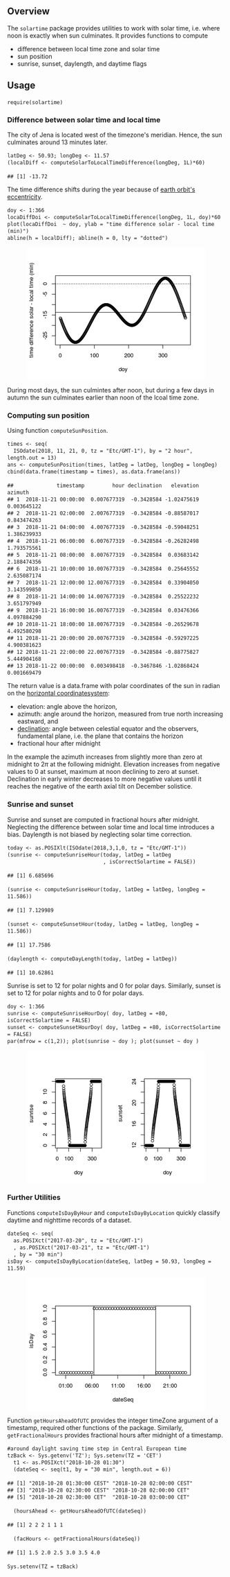 <!--
rmarkdown::render("vignettes/overview.Rmd", output_format = "md_document")
-->
Overview
--------

The `solartime` package provides utilities to work with solar time, i.e.
where noon is exactly when sun culminates. It provides functions to
compute

-   difference between local time zone and solar time
-   sun position
-   sunrise, sunset, daylength, and daytime flags

Usage
-----

    require(solartime)

### Difference between solar time and local time

The city of Jena is located west of the timezone's meridian. Hence, the
sun culminates around 13 minutes later.

    latDeg <- 50.93; longDeg <- 11.57
    (localDiff <- computeSolarToLocalTimeDifference(longDeg, 1L)*60)

    ## [1] -13.72

The time difference shifts during the year because of [earth orbit's
eccentricity](https://en.wikipedia.org/wiki/Orbital_eccentricity).

    doy <- 1:366
    locaDiffDoi <- computeSolarToLocalTimeDifference(longDeg, 1L, doy)*60
    plot(locaDiffDoi  ~ doy, ylab = "time difference solar - local time (min)")
    abline(h = localDiff); abline(h = 0, lty = "dotted")

<img src="overview_files/figure-markdown_strict/eccentricityPlot-1.png" style="display: block; margin: auto;" />

During most days, the sun culmintes after noon, but during a few days in
autumn the sun culminates earlier than noon of the lcoal time zone.

### Computing sun position

Using function `computeSunPosition`.

    times <- seq( 
      ISOdate(2018, 11, 21, 0, tz = "Etc/GMT-1"), by = "2 hour", length.out = 13)
    ans <- computeSunPosition(times, latDeg = latDeg, longDeg = longDeg)
    cbind(data.frame(timestamp = times), as.data.frame(ans))

    ##              timestamp         hour declination   elevation     azimuth
    ## 1  2018-11-21 00:00:00  0.007677319  -0.3428584 -1.02475619 0.003645122
    ## 2  2018-11-21 02:00:00  2.007677319  -0.3428584 -0.88587017 0.843474263
    ## 3  2018-11-21 04:00:00  4.007677319  -0.3428584 -0.59048251 1.386239933
    ## 4  2018-11-21 06:00:00  6.007677319  -0.3428584 -0.26282498 1.793575561
    ## 5  2018-11-21 08:00:00  8.007677319  -0.3428584  0.03683142 2.188474356
    ## 6  2018-11-21 10:00:00 10.007677319  -0.3428584  0.25645552 2.635087174
    ## 7  2018-11-21 12:00:00 12.007677319  -0.3428584  0.33904050 3.143599850
    ## 8  2018-11-21 14:00:00 14.007677319  -0.3428584  0.25522232 3.651797949
    ## 9  2018-11-21 16:00:00 16.007677319  -0.3428584  0.03476366 4.097884290
    ## 10 2018-11-21 18:00:00 18.007677319  -0.3428584 -0.26529678 4.492580298
    ## 11 2018-11-21 20:00:00 20.007677319  -0.3428584 -0.59297225 4.900381623
    ## 12 2018-11-21 22:00:00 22.007677319  -0.3428584 -0.88775827 5.444904168
    ## 13 2018-11-22 00:00:00  0.003498418  -0.3467846 -1.02868424 0.001669479

The return value is a data.frame with polar coordinates of the sun in
radian on the [horizontal
coordinatesystem](https://en.wikipedia.org/wiki/Horizontal_coordinate_system):

-   elevation: angle above the horizon,
-   azimuth: angle around the horizon, measured from true north
    increasing eastward, and
-   [declination](https://en.wikipedia.org/wiki/Declination): angle
    between celestial equator and the observers, fundamental plane, i.e.
    the plane that contains the horizon
-   fractional hour after midnight

In the example the azimuth increases from slightly more than zero at
midnight to 2*π* at the following midnight. Elevation increases from
negative values to 0 at sunset, maximum at noon declining to zero at
sunset. Declination in early winter decreases to more negative values
until it reaches the negative of the earth axial tilt on December
solistice.

### Sunrise and sunset

Sunrise and sunset are computed in fractional hours after midnight.
Neglecting the difference between solar time and local time introduces a
bias. Daylength is not biased by neglecting solar time correction.

    today <- as.POSIXlt(ISOdate(2018,3,1,0, tz = "Etc/GMT-1"))
    (sunrise <- computeSunriseHour(today, latDeg = latDeg
                                   , isCorrectSolartime = FALSE))

    ## [1] 6.685696

    (sunrise <- computeSunriseHour(today, latDeg = latDeg, longDeg = 11.586))

    ## [1] 7.129989

    (sunset <- computeSunsetHour(today, latDeg = latDeg, longDeg = 11.586))

    ## [1] 17.7586

    (daylength <- computeDayLength(today, latDeg = latDeg))

    ## [1] 10.62861

Sunrise is set to 12 for polar nights and 0 for polar days. Similarly,
sunset is set to 12 for polar nights and to 0 for polar days.

    doy <- 1:366
    sunrise <- computeSunriseHourDoy( doy, latDeg = +80, isCorrectSolartime = FALSE)
    sunset <- computeSunsetHourDoy( doy, latDeg = +80, isCorrectSolartime = FALSE)
    par(mfrow = c(1,2)); plot(sunrise ~ doy ); plot(sunset ~ doy )

<img src="overview_files/figure-markdown_strict/polarSunrise-1.png" style="display: block; margin: auto;" />

### Further Utilities

Functions `computeIsDayByHour` and `computeIsDayByLocation` quickly
classify daytime and nighttime records of a dataset.

    dateSeq <- seq( 
      as.POSIXct("2017-03-20", tz = "Etc/GMT-1")
      , as.POSIXct("2017-03-21", tz = "Etc/GMT-1")
      , by = "30 min")
    isDay <- computeIsDayByLocation(dateSeq, latDeg = 50.93, longDeg = 11.59)

<img src="overview_files/figure-markdown_strict/isDayPlot-1.png" style="display: block; margin: auto;" />

Function `getHoursAheadOfUTC` provides the integer timeZone argument of
a timestamp, required other functions of the package. Similarly,
`getFractionalHours` provides fractional hours after midnight of a
timestamp.

    #around daylight saving time step in Central European time
    tzBack <- Sys.getenv('TZ'); Sys.setenv(TZ = 'CET') 
      t1 <- as.POSIXct("2018-10-28 01:30")
      (dateSeq <- seq(t1, by = "30 min", length.out = 6))

    ## [1] "2018-10-28 01:30:00 CEST" "2018-10-28 02:00:00 CEST"
    ## [3] "2018-10-28 02:30:00 CEST" "2018-10-28 02:00:00 CET" 
    ## [5] "2018-10-28 02:30:00 CET"  "2018-10-28 03:00:00 CET"

      (hoursAhead <- getHoursAheadOfUTC(dateSeq))

    ## [1] 2 2 2 1 1 1

      (facHours <- getFractionalHours(dateSeq))

    ## [1] 1.5 2.0 2.5 3.0 3.5 4.0

    Sys.setenv(TZ = tzBack)

<!-- 
See the [package vignettes](https://github.com/bgctw/solartime/tree/master/vignettes) (*.md) for further examples.
-->
